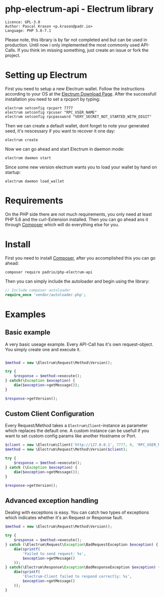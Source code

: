 # php-electrum-api - Electrum library
```
Licence: GPL-3.0
Author: Pascal Krason <p.krason@padr.io>
Language: PHP 5.6-7.1
```
Please note, this library is by far not completed and but can be used in production. Until now i only implemented the most commonly used API-Calls. If you think im missing something, just create an issue or fork the project.

# Setting up Electrum
First you need to setup a new Electrum wallet. Follow the instructions according to your OS at the [Electrum Download Page](https://electrum.org/#download). After the successfull installation you need to set a rpcport by typing:
```
electrum setconfig rpcport 7777
electrum setconfig rpcuser "RPC_USER_NAME"
electrum setconfig rpcpassword "VERY_SECRET_NOT_STARTED_WITH_DIGIT"
```
Then we can create a default wallet, dont forget to note your generated seed, it's nescessary if you want to recover it one day:
```
electrum create
```
Now we can go ahead and start Electrum in daemon mode:
```
electrum daemon start
```
Since some new version electrum wants you to load your wallet by hand on startup:
```
electrum daemon load_wallet
```

# Requirements
On the PHP side there are not much requirements, you only need at least PHP 5.6 and the curl-Extension installed. Then you can go ahead ans it through [Composer](http://getcomposer.org) which will do everything else for you.

# Install
First you need to install [Composer](https://getcomposer.org/doc/00-intro.md), after you accomplished this you can go ahead:
```
composer require padrio/php-electrum-api
```
Then you can simply include the autoloader and begin using the library:
```php
// Include composer autoloader
require_once 'vendor/autoloader.php';
```

# Examples

## Basic example
A very basic useage example. Every API-Call has it's own request-object. You simply create one and execute it.
```php

$method = new \Electrum\Request\Method\Version();

try {
    $response = $method->execute();
} catch(\Exception $exception) {
    die($exception->getMessage());
}

$response->getVersion();
```

## Custom Client Configuration
Every Request/Method takes a `Electrum\Client`-instance as parameter which replaces the default one. A custom instance can be usefull if you want to set custom config params like another Hostname or Port.
```php
$client = new \Electrum\Client('http://127.0.0.1', 7777, 0, 'RPC_USER_NAME', 'VERY_SECRET_NOT_STARTED_WITH_DIGIT');
$method = new \Electrum\Request\Method\Version($client);

try {
    $response = $method->execute();
} catch (\Exception $exception) {
    die($exception->getMessage());
}

$response->getVersion();
```

## Advanced exception handling
Dealing with exceptions is easy. You can catch two types of exceptions which indicates whether it's an Request or Response fault.
```php
$method = new \Electrum\Request\Method\Version();

try {
    $response = $method->execute();
} catch (\Electrum\Request\Exception\BadRequestException $exception) {
    die(sprintf(
        'Failed to send request: %s',
        $exception->getMessage()
    ));
} catch(\Electrum\Response\Exception\BadResponseException $exception) {
    die(sprintf(
        'Electrum-Client failed to respond correctly: %s',
        $exception->getMessage()
    ));
}
```
